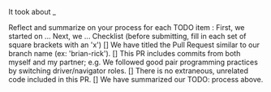 It took about _

Reflect and summarize on your process for each TODO item :
First, we started on ...
Next, we ...
Checklist (before submitting, fill in each set of square brackets with an 'x')
[] We have titled the Pull Request similar to our branch name (ex: 'brian-rick').
[] This PR includes commits from both myself and my partner; e.g. We followed good pair programming practices by switching driver/navigator roles.
[] There is no extraneous, unrelated code included in this PR.
[] We have summarized our TODO: process above.
